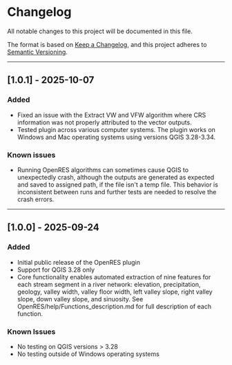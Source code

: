 # Changelog

All notable changes to this project will be documented in this file.

The format is based on [Keep a Changelog](https://keepachangelog.com),
and this project adheres to [Semantic Versioning](https://semver.org).

---
## [1.0.1] - 2025-10-07
### Added
- Fixed an issue with the Extract VW and VFW algorithm where CRS information was not properly attributed to the vector outputs.
- Tested plugin across various computer systems. The plugin works on Windows and Mac operating systems using versions QGIS 3.28-3.34.

### Known issues
- Running OpenRES algorithms can sometimes cause QGIS to unexpectedly crash, although the outputs are generated as expected and saved to assigned path, if the file isn't a temp file. This behavior is inconsistent between runs and further tests are needed to resolve the crash errors.
---

## [1.0.0] - 2025-09-24
### Added
- Initial public release of the OpenRES plugin
- Support for QGIS 3.28 only
- Core functionality enables automated extraction of nine features for each stream segment in a river network: 
elevation, precipitation, geology, valley width, valley floor width, left valley slope, right valley slope,
down valley slope, and sinuosity. See OpenRES/help/Functions_description.md for full description of each function.


### Known Issues
- No testing on QGIS versions > 3.28
- No testing outside of Windows operating systems



